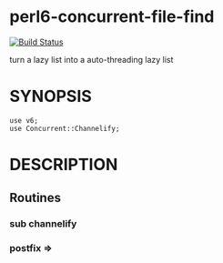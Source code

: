 # perl6-concurrent-file-find
[![Build Status](https://travis-ci.org/gfldex/perl6-concurrent-channelify.svg?branch=master)](https://travis-ci.org/gfldex/perl6-concurrent-channelify)

turn a lazy list into a auto-threading lazy list

# SYNOPSIS

```
use v6;
use Concurrent::Channelify;

```

# DESCRIPTION

## Routines

### sub channelify

### postfix ⇒

